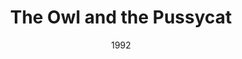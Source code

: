 ---
layout: productions
title: The Owl and the Pussycat
date: 1992
featured_image: 
category:
Theatre: Players by the Sea
cast:
crew:
  Director: Michael Lipp
external_links:
---
